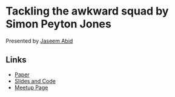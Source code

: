 # Tackling the awkward squad by Simon Peyton Jones

Presented by [Jaseem Abid][presenter]

## Links
- [Paper][paper]
- [Slides and Code][slides]
- [Meetup Page][meetup]

[presenter]: https://twitter.com/jaseemabid/
[paper]: ./mark.pdf
[slides]: ./Marktoberdorf.pdf
[meetup]: http://www.meetup.com/The-Bangalore-Haskell-User-Group/events/212831232/
